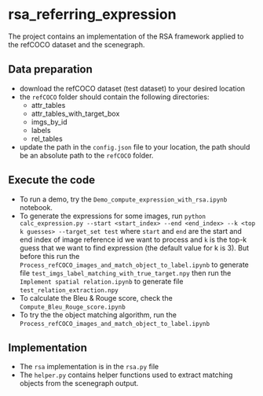 # rsa_referring_expression

The project contains an implementation of the RSA framework applied to the refCOCO dataset and the scenegraph.

## Data preparation
  - download the refCOCO dataset (test dataset) to your desired location
  - the `refCOCO` folder should contain the following directories:
    - attr_tables
    - attr_tables_with_target_box
    - imgs_by_id
    - labels
    - rel_tables
  - update the path in the `config.json` file to your location, the path should be an absolute path to the `refCOCO` folder.
  
## Execute the code
  - To run a demo, try the `Demo_compute_expression_with_rsa.ipynb` notebook.
  - To generate the expressions for some images, run `python calc_expression.py --start <start_index> --end <end_index> --k <top k guesses> --target_set test` where `start` and `end` are the start and end index of image reference id we want to process and `k` is the top-k guess that we want to find expression (the default value for k is 3). But before this run the `Process_refCOCO_images_and_match_object_to_label.ipynb` to generate file `test_imgs_label_matching_with_true_target.npy` then run the `Implement spatial relation.ipynb` to generate file `test_relation_extraction.npy`
  - To calculate the Bleu & Rouge score, check the `Compute_Bleu_Rouge_score.ipynb`
  - To try the the object matching algorithm, run the `Process_refCOCO_images_and_match_object_to_label.ipynb`


## Implementation
  - The `rsa` implementation is in the `rsa.py` file
  - The `helper.py` contains helper functions used to extract matching objects from the scenegraph output.
